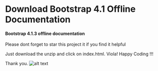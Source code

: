 # Download Bootstrap 4.1 Offline Documentation
#### Bootstrap 4.1.3 offline documentation
Please dont forget to star this project it if you find it helpful

Just download the unzip and click on index.html. 
Viola! Happy Coding !!!

Thank you.
![alt text](https://getbootstrap.com/docs/4.1/assets/img/bootstrap-stack.png)


